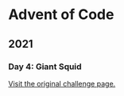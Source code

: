 # Advent of Code

## 2021

### Day 4: Giant Squid

[Visit the original challenge page.](https://adventofcode.com/2021/day/4)